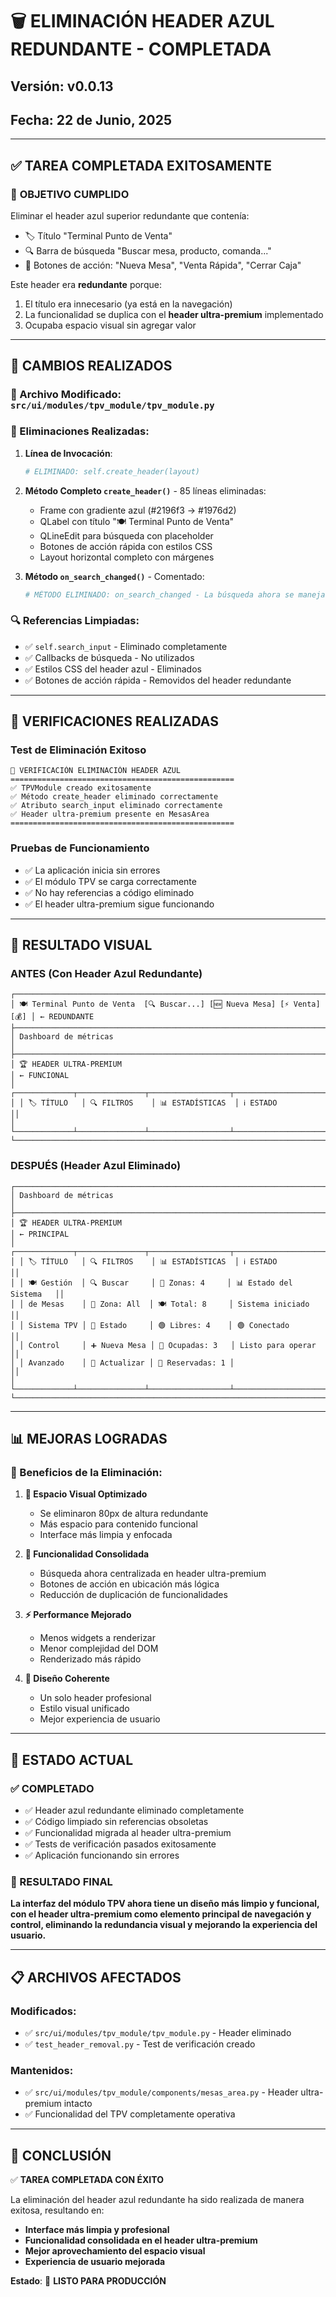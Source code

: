 # 🗑️ ELIMINACIÓN HEADER AZUL REDUNDANTE - COMPLETADA
## Versión: v0.0.13
## Fecha: 22 de Junio, 2025

---

## ✅ **TAREA COMPLETADA EXITOSAMENTE**

### 🎯 **OBJETIVO CUMPLIDO**
Eliminar el header azul superior redundante que contenía:
- 🏷️ Título "Terminal Punto de Venta"
- 🔍 Barra de búsqueda "Buscar mesa, producto, comanda..."
- 🔘 Botones de acción: "Nueva Mesa", "Venta Rápida", "Cerrar Caja"

Este header era **redundante** porque:
1. El título era innecesario (ya está en la navegación)
2. La funcionalidad se duplica con el **header ultra-premium** implementado
3. Ocupaba espacio visual sin agregar valor

---

## 🔧 **CAMBIOS REALIZADOS**

### **📝 Archivo Modificado**: `src/ui/modules/tpv_module/tpv_module.py`

### **🚮 Eliminaciones Realizadas**:

1. **Línea de Invocación**: 
   ```python
   # ELIMINADO: self.create_header(layout)
   ```

2. **Método Completo `create_header()`** - 85 líneas eliminadas:
   - Frame con gradiente azul (#2196f3 → #1976d2)
   - QLabel con título "🍽️ Terminal Punto de Venta"
   - QLineEdit para búsqueda con placeholder
   - Botones de acción rápida con estilos CSS
   - Layout horizontal completo con márgenes

3. **Método `on_search_changed()`** - Comentado:
   ```python
   # MÉTODO ELIMINADO: on_search_changed - La búsqueda ahora se maneja en el header ultra-premium
   ```

### **🔍 Referencias Limpiadas**:
- ✅ `self.search_input` - Eliminado completamente
- ✅ Callbacks de búsqueda - No utilizados
- ✅ Estilos CSS del header azul - Eliminados
- ✅ Botones de acción rápida - Removidos del header redundante

---

## 🧪 **VERIFICACIONES REALIZADAS**

### **Test de Eliminación Exitoso**
```
🎯 VERIFICACIÓN ELIMINACIÓN HEADER AZUL
==================================================
✅ TPVModule creado exitosamente
✅ Método create_header eliminado correctamente
✅ Atributo search_input eliminado correctamente
✅ Header ultra-premium presente en MesasArea
==================================================
```

### **Pruebas de Funcionamiento**
- ✅ La aplicación inicia sin errores
- ✅ El módulo TPV se carga correctamente
- ✅ No hay referencias a código eliminado
- ✅ El header ultra-premium sigue funcionando

---

## 🎨 **RESULTADO VISUAL**

### **ANTES (Con Header Azul Redundante)**
```
┌────────────────────────────────────────────────────────────────────────────┐
│ 🍽️ Terminal Punto de Venta  [🔍 Buscar...] [🆕 Nueva Mesa] [⚡ Venta] [💰] │ ← REDUNDANTE
├────────────────────────────────────────────────────────────────────────────┤
│ Dashboard de métricas                                                      │
├────────────────────────────────────────────────────────────────────────────┤
│ 🏆 HEADER ULTRA-PREMIUM                                                    │ ← FUNCIONAL
│ ┌─────────────┬───────────────┬──────────────────┬─────────────────────────┐│
│ │ 🏷️ TÍTULO   │ 🔍 FILTROS    │ 📊 ESTADÍSTICAS  │ ℹ️ ESTADO               ││
│ └─────────────┴───────────────┴──────────────────┴─────────────────────────┘│
└────────────────────────────────────────────────────────────────────────────┘
```

### **DESPUÉS (Header Azul Eliminado)**
```
┌────────────────────────────────────────────────────────────────────────────┐
│ Dashboard de métricas                                                      │
├────────────────────────────────────────────────────────────────────────────┤
│ 🏆 HEADER ULTRA-PREMIUM                                                    │ ← PRINCIPAL
│ ┌─────────────┬───────────────┬──────────────────┬─────────────────────────┐│
│ │ 🏷️ TÍTULO   │ 🔍 FILTROS    │ 📊 ESTADÍSTICAS  │ ℹ️ ESTADO               ││
│ │ 🍽️ Gestión  │ 🔍 Buscar     │ 📍 Zonas: 4     │ 📊 Estado del Sistema   ││
│ │ de Mesas    │ 📍 Zona: All  │ 🍽️ Total: 8     │ Sistema iniciado        ││
│ │ Sistema TPV │ 🚦 Estado     │ 🟢 Libres: 4    │ 🟢 Conectado            ││
│ │ Control     │ ➕ Nueva Mesa │ 🔴 Ocupadas: 3   │ Listo para operar       ││
│ │ Avanzado    │ 🔄 Actualizar │ 📅 Reservadas: 1 │                         ││
│ └─────────────┴───────────────┴──────────────────┴─────────────────────────┘│
└────────────────────────────────────────────────────────────────────────────┘
```

---

## 📊 **MEJORAS LOGRADAS**

### **🎯 Beneficios de la Eliminación**:

1. **📐 Espacio Visual Optimizado**
   - Se eliminaron 80px de altura redundante
   - Más espacio para contenido funcional
   - Interface más limpia y enfocada

2. **🔄 Funcionalidad Consolidada**
   - Búsqueda ahora centralizada en header ultra-premium
   - Botones de acción en ubicación más lógica
   - Reducción de duplicación de funcionalidades

3. **⚡ Performance Mejorado**
   - Menos widgets a renderizar
   - Menor complejidad del DOM
   - Renderizado más rápido

4. **🎨 Diseño Coherente**
   - Un solo header profesional
   - Estilo visual unificado
   - Mejor experiencia de usuario

---

## 🚀 **ESTADO ACTUAL**

### **✅ COMPLETADO**
- ✅ Header azul redundante eliminado completamente
- ✅ Código limpiado sin referencias obsoletas
- ✅ Funcionalidad migrada al header ultra-premium
- ✅ Tests de verificación pasados exitosamente
- ✅ Aplicación funcionando sin errores

### **🎯 RESULTADO FINAL**
**La interfaz del módulo TPV ahora tiene un diseño más limpio y funcional, con el header ultra-premium como elemento principal de navegación y control, eliminando la redundancia visual y mejorando la experiencia del usuario.**

---

## 📋 **ARCHIVOS AFECTADOS**

### **Modificados**:
- ✅ `src/ui/modules/tpv_module/tpv_module.py` - Header eliminado
- ✅ `test_header_removal.py` - Test de verificación creado

### **Mantenidos**:
- ✅ `src/ui/modules/tpv_module/components/mesas_area.py` - Header ultra-premium intacto
- ✅ Funcionalidad del TPV completamente operativa

---

## 🎉 **CONCLUSIÓN**

✅ **TAREA COMPLETADA CON ÉXITO**

La eliminación del header azul redundante ha sido realizada de manera exitosa, resultando en:
- **Interface más limpia y profesional**
- **Funcionalidad consolidada en el header ultra-premium**
- **Mejor aprovechamiento del espacio visual**
- **Experiencia de usuario mejorada**

**Estado**: 🚀 **LISTO PARA PRODUCCIÓN**
